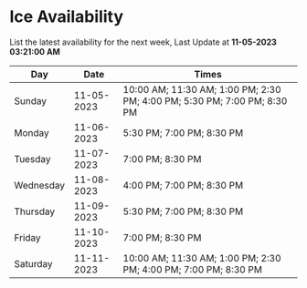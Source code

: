 # Ice Availability

List the latest availability for the next week, Last Update at **11-05-2023 03:21:00 AM**

| Day         | Date        | Times       |
| ----------- | ----------- | ----------- |
|Sunday|11-05-2023|10:00 AM; 11:30 AM; 1:00 PM; 2:30 PM; 4:00 PM; 5:30 PM; 7:00 PM; 8:30 PM|
|Monday|11-06-2023|5:30 PM; 7:00 PM; 8:30 PM|
|Tuesday|11-07-2023|7:00 PM; 8:30 PM|
|Wednesday|11-08-2023|4:00 PM; 7:00 PM; 8:30 PM|
|Thursday|11-09-2023|5:30 PM; 7:00 PM; 8:30 PM|
|Friday|11-10-2023|7:00 PM; 8:30 PM|
|Saturday|11-11-2023|10:00 AM; 11:30 AM; 1:00 PM; 2:30 PM; 4:00 PM; 7:00 PM; 8:30 PM|

